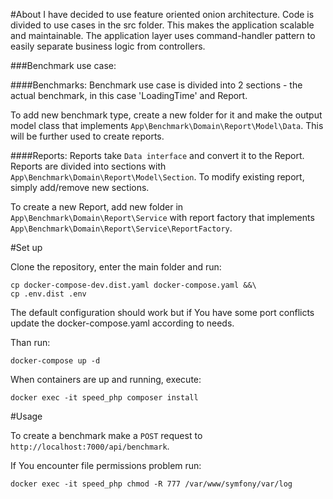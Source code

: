 #About
I have decided to use feature oriented onion architecture. Code is divided to use cases in the src folder.
This makes the application scalable and maintainable. The application layer uses command-handler pattern
to easily separate business logic from controllers.

###Benchmark use case:

####Benchmarks:
Benchmark use case is divided into 2 sections - the actual benchmark, in this case 'LoadingTime' and Report.

To add new benchmark type, create a new folder for it and make the output model class that implements 
`App\Benchmark\Domain\Report\Model\Data`. This will be further used to create reports.

####Reports:
Reports take `Data interface` and convert it to the Report. Reports are divided into sections with 
`App\Benchmark\Domain\Report\Model\Section`. To modify existing report, simply add/remove new sections.

To create a new Report, add new folder in `App\Benchmark\Domain\Report\Service` with report factory that
implements `App\Benchmark\Domain\Report\Service\ReportFactory`.


#Set up

Clone the repository, enter the main folder and run:

```
cp docker-compose-dev.dist.yaml docker-compose.yaml &&\
cp .env.dist .env
```

The default configuration should work but if You have some port conflicts
update the docker-compose.yaml according to needs.

Than run:
```
docker-compose up -d
```

When containers are up and running, execute:
```
docker exec -it speed_php composer install
```

#Usage

To create a benchmark make a `POST` request to `http://localhost:7000/api/benchmark`.

If You encounter file permissions problem run: 
```
docker exec -it speed_php chmod -R 777 /var/www/symfony/var/log
```


